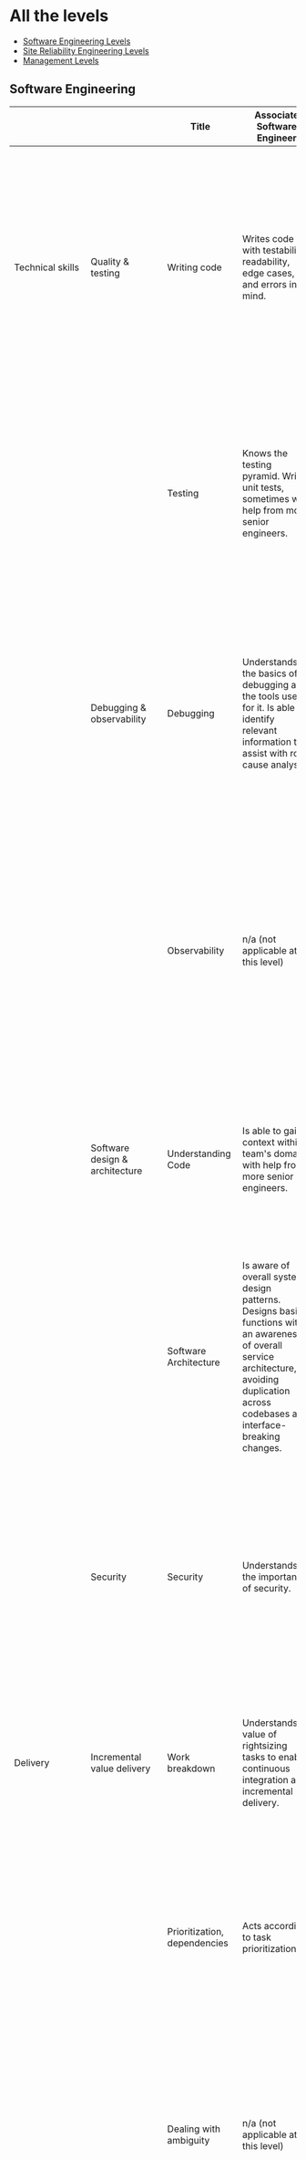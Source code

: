 # All the levels

 * [Software Engineering Levels](#Software-Engineering)
 * [Site Reliability Engineering Levels](#Site-Reliability-Engineering)
 * [Management Levels](#Management)
 
## Software Engineering

|                  	|                                	| Title                                	| Associate Software Engineer                                                                                                                                                                                                    	| Software Engineer                                                                                                                                                                                                                                                                                                                  	| Senior Software Engineer                                                                                                                                                                                                                                                                                                                  	| Staff Software Engineer                                                                                                                                                                                                                                                                                                                                                  	|
|------------------	|--------------------------------	|--------------------------------------	|--------------------------------------------------------------------------------------------------------------------------------------------------------------------------------------------------------------------------------	|------------------------------------------------------------------------------------------------------------------------------------------------------------------------------------------------------------------------------------------------------------------------------------------------------------------------------------	|-------------------------------------------------------------------------------------------------------------------------------------------------------------------------------------------------------------------------------------------------------------------------------------------------------------------------------------------	|--------------------------------------------------------------------------------------------------------------------------------------------------------------------------------------------------------------------------------------------------------------------------------------------------------------------------------------------------------------------------	|
| Technical skills 	| Quality & testing              	| Writing code                         	| Writes code with testability, readability, edge cases, and errors in mind.                                                                                                                                                     	| Consistently writes functions that are easily testable, easily understood by other developers, and accounts for edge cases and errors. Uses docstrings effectively.                                                                                                                                                                	| Consistently writes production-ready code that is easily testable, easily understood by other developers, and accounts for edge cases and errors. Understands when it is appropriate to leave comments, but biases towards self-documenting code.                                                                                         	| Consistently writes production-ready code that is easily testable, easily understood by other developers, and accounts for edge cases and errors. Understands when it is appropriate to leave comments, but biases towards self-documenting code.                                                                                                                        	|
|                  	|                                	| Testing                              	| Knows the testing pyramid. Writes unit tests, sometimes with help from more senior engineers.                                                                                                                                  	| Understands the testing pyramid, writes unit tests in accordance with it, as well as higher level tests with help from more senior engineers. Always tests expected edge cases and errors as well as the happy path.                                                                                                               	| Understands the testing pyramid, and writes unit tests as well as higher level tests in accordance with it. Always writes tests to handle expected edge cases and errors gracefully, as well as happy paths.                                                                                                                              	| Understands their team's testing approach, and uses quality metrics to identify gaps. Works with their team to recommend solutions that are in accordance with accepted testing frameworks and the testing pyramid.                                                                                                                                                      	|
|                  	| Debugging & observability      	| Debugging                            	| Understands the basics of debugging and the tools used for it. Is able to identify relevant information to assist with root cause analysis.                                                                                    	| Uses a systematic approach to debug issues located within their team's sphere of ownership. Is able to interpret data to build and test proposed solutions to issues identified in root cause analyses.                                                                                                                            	| Proficient at using systematic debugging to diagnose issues located within their team's sphere of ownership. Uses systematic debugging to diagnose cross service issues, and is able to draw informed conclusions sometimes with incomplete data.                                                                                         	| Proficient at using systematic debugging to diagnose all issues within the scope of their domain.                                                                                                                                                                                                                                                                        	|
|                  	|                                	| Observability                        	| n/a (not applicable at this level)                                                                                                                                                                                             	| Is aware of the organization's monitoring philosophy and the operational data for their team’s domain.                                                                                                                                                                                                                             	| Is aware of the organization's monitoring philosophy. Helps tune and change the monitoring on their team accordingly. Is aware of the operational data for their team’s domain and uses it as a basis for suggesting stability and performance improvements.                                                                              	| Drives monitoring work on their team based on the organization's monitoring philosophy. Is aware of the operational data for their team’s domain and uses it as a basis for driving changes to the team's services to achieve stability and performance improvements.                                                                                                    	|
|                  	| Software design & architecture 	| Understanding Code                   	| Is able to gain context within team's domain with help from more senior engineers.                                                                                                                                             	| Understands a portion of the team's domain, can gain sufficient context to work productively in that portion.                                                                                                                                                                                                                      	| Understands their team's domain at a high level and can gather sufficient context to work productively within it. Has expertise in a portion of their team's domain.                                                                                                                                                                      	| Has expertise in their team's domain, including the breadth of services, how they interact, and data flows between systems. Understands adjacent domains as they affect their team.                                                                                                                                                                                      	|
|                  	|                                	| Software Architecture                	| Is aware of overall system design patterns. Designs basic functions with an awareness of overall service architecture, avoiding duplication across codebases and interface-breaking changes.                                   	| Designs functions that are aligned with the overall system design patterns.                                                                                                                                                                                                                                                        	| Consistently designs code that is aligned with the overall system design patterns. Utilizes abstractions and code isolation effectively.                                                                                                                                                                                                  	| Engineers services and systems using well accepted design patterns to allow for iterative, autonomous development and future scaling. Anticipates future use cases and makes design decisions that minimize the cost of future changes.                                                                                                                                  	|
|                  	| Security                       	| Security                             	| Understands the importance of security.                                                                                                                                                                                        	| Understands the importance of security. Utilizes this knowledge to ask more senior engineers for help on making decisions that may have security implications.                                                                                                                                                                     	| Approaches all engineering work with a security lens. Actively looks for security vulnerabilities both in the code and when providing peer reviews.                                                                                                                                                                                       	| Actively works with the security team, as well as their own team, to refine their team's approach to security based on the organization's security strategy. Fosters a security first mindset within their own team, and leads by example.                                                                                                                               	|
| Delivery         	| Incremental value delivery     	| Work breakdown                       	| Understands value of rightsizing tasks to enable continuous integration and incremental delivery.                                                                                                                              	| Before beginning work, ensures that tasks are appropriately sized for continuous integration and incremental delivery with help from teammates and manager.                                                                                                                                                                        	| Reviews tasks critically and ensures they’re appropriately sized for continuous integration and incremental delivery.                                                                                                                                                                                                                     	| Reviews epics and projects critically and ensures they’re appropriately broken down and prioritized, and well understood by the team.                                                                                                                                                                                                                                    	|
|                  	|                                	| Prioritization, dependencies         	| Acts according to task prioritization.                                                                                                                                                                                         	| Understands and acts according to task prioritization. Notes dependencies.                                                                                                                                                                                                                                                         	| Ensures tasks are prioritized correctly, and that dependencies are noted.                                                                                                                                                                                                                                                                 	| Ensures dependencies are noted and well understood by the team, at both the task and epic level. Works within their team to foster a culture of priority setting and urgency in alignment with organizational strategy.                                                                                                                                                  	|
|                  	|                                	| Dealing with ambiguity               	| n/a (not applicable at this level)                                                                                                                                                                                             	| Usually handles risk, change, and uncertainty within their personal scope of work effectively. Usually decides and acts responsibly without having the total picture during routine business, and when in high pressure situations.                                                                                                	| Handles risk, change, and uncertainty within their personal scope of work effectively. Decides and acts responsibly without having the total picture during routine business and when in high pressure situations.                                                                                                                        	| Effectively handles risk, change, and uncertainty within their team. Decides and acts responsibly in their work with their team without having the total picture during routine business, as well as when in high pressure situations.                                                                                                                                   	|
|                  	| Self-organization              	| Reliability, delivery accountability 	| Has daily conversation with the team about the progress of their work. Delivers on commitments with a sense of urgency.                                                                                                        	| Commits to a realistic amount of work, and works with their teammates both to ensure they understand priority and urgency, and to deliver upon them accordingly. Escalates any blockers, delays, and cost ballooning to their team daily. Clarifies expectations with their teammates.                                             	| Ensures their commitments are realistic, understands their priority and urgency, and delivers upon them accordingly. Anticipates and communicates blockers, delays, and cost ballooning for their work before they require escalation. Ensures expectations within their team are clarified between all parties involved.                 	| Anticipates and communicates blockers, delays, and cost ballooning within their team’s projects, before they require escalation. Ensures expectations with their team and external stakeholders are clarified between all parties involved.                                                                                                                              	|
|                  	|                                	| Economic thinking                    	| Understands the importance of weighing cost and value in decision making. Asks more senior engineers for help in applying this type of thinking to their work.                                                                 	| When taking action, weighs cost and value in order to take the most economic action with help from more senior engineers. Sometimes uses this type of thinking to make suggestions to teammates.                                                                                                                                   	| When taking action, weighs cost and value in order to take the most economic action. Uses this thinking in their own work, and to make suggestions to teammates.                                                                                                                                                                          	| When taking action, weighs cost and value in order to take the most economic action. Uses this thinking in their own work, and to foster a culture within their team where people apply economic thinking to make timely decisions.                                                                                                                                      	|
| Communication    	| Feedback                       	| Delivering Feedback                  	| Understands how to deliver praise and constructive feedback in a useful manner.                                                                                                                                                	| Delivers praise and constructive feedback to their team, teammates, and manager in a useful manner.                                                                                                                                                                                                                                	| Delivers praise and constructive feedback to their team, teammates, and manager in a useful manner. Delivers feedback to their team's business stakeholders when opportunities arise.                                                                                                                                                     	| Fosters a culture of delivering praise and constructive feedback within their team and team's respective business stakeholders. Actively demonstrates these behaviours.                                                                                                                                                                                                  	|
|                  	|                                	| Seeking and receiving feedback       	| Actively seeks out feedback from their teammates and manager, and works to use feedback that they receive as a tool for growth.                                                                                                	| Actively seeks out feedback from their teammates and manager, and works to use feedback that they receive as a tool for growth.                                                                                                                                                                                                    	| Actively seeks out feedback from their teammates and manager, and works to use feedback that they receive as a tool for growth.                                                                                                                                                                                                           	| Works within their team and with its business stakeholders to foster a culture of seeking out feedback and using it as a tool for growth. Actively demonstrates these behaviours.                                                                                                                                                                                        	|
|                  	| Communication                  	| Effective communication              	| Communicates effectively, clearly, concisely and in an audience-oriented way, in written and verbal form. Actively listens to others and ensures they are understood. Pays attention to nonverbal communication.               	| Usually communicates effectively, clearly, concisely and in an audience-oriented way in written and verbal form both technical and non technical subjects, to their teammates. Actively listens to others and ensures they are understood. Pays attention to nonverbal communication.                                              	| Communicates effectively, clearly, concisely in written and verbal form both technical and non technical subjects, and in an audience-oriented way. Actively listens to others and ensures they are understood. Pays attention to nonverbal communication.                                                                                	| Is able to communicate effectively with a diverse team. Fosters a culture of clear, concise, effective, audience-oriented communication on their team, ensuring teammates actively listen to others and are understood. Actively demonstrates these behaviours. Pays attention to nonverbal communication.                                                               	|
|                  	|                                	| Knowledge Sharing                    	| Understands their area of work and shares their knowledge frequently with their teammates.                                                                                                                                     	| Understands their work domain, shares their knowledge frequently with their teammates and contributes to their team's documentation. Watches out for opportunities to share knowledge.                                                                                                                                             	| Understands their team's domain, shares their knowledge frequently with their teammates and contributes to their team's documentation. Watches out for opportunities to share knowledge and encourages others to do the same.                                                                                                             	| Fosters a culture of documentation and knowledge sharing within their team and with their team's business stakeholders; actively demonstrates these behaviors.                                                                                                                                                                                                           	|
|                  	| Collaboration                  	| Teamwork                             	| Helps their teammates when requested. Gives or shares credit where due.                                                                                                                                                        	| When requested, helps their teammates overcome obstacles, resolve blockers, and complete work tasks. Gives or shares credit where due.                                                                                                                                                                                             	| Sometimes helps their teammates overcome obstacles, resolve blockers, and complete work tasks. Defaults to training teammates how to solve issues for themselves rather than simply solving the matter on their behalf. Gives or shares credit where due.                                                                                 	| Consistently helps their teammates overcome obstacles, resolve blockers, and complete work tasks. Defaults to training teammates how to solve issues for themselves rather than simply solving the matter on their behalf. Gives or shares credit where due.                                                                                                             	|
|                  	|                                	| Relationship building                	| Works to build strong relationships with their teammates and manager.                                                                                                                                                          	| Works to build strong relationships with their teammates, manager, and product counterpart.                                                                                                                                                                                                                                        	| Works to build strong relationships with their teammates, manager, as well as their teams' relevant business stakeholders.                                                                                                                                                                                                                	| Works to build and improve strong relationships with their teammates, manager, their teams' relevant business stakeholders, and senior engineers across the organization. Leverages relationships to better plan for and position their team.                                                                                                                            	|
|                  	|                                	| Handling disagreement                	| Openly shares their opinions and contributes to discussions in a respectful manner. Works with teammates to resolve disagreement in a healthy manner. Is open to changing their perspective and plans based on others' input.  	| Openly shares their opinions and contributes to discussions in a respectful manner. Approaches disagreement with their teammates non-defensively with inquisitiveness. Uses contradictory opinions as a basis for constructive, productive conversations. Is open to changing their perspective and plans based on others' input.  	| Encourages their teammates to openly share their opinions and contribute to discussions in a respectful manner. Approaches disagreement non-defensively with inquisitiveness. Uses contradictory opinions as a basis for constructive, productive conversations. Is open to changing their perspective and plans based on others' input.  	| Fosters a culture within their team where people are encouraged to share their opinions and contribute to discussions in a respectful manner, approach disagreement non-defensively with inquisitiveness, and use contradictory opinions as a basis for constructive, productive conversations. Is open to changing their perspective and plans based on others' input.  	|
| Leadership       	| Decision making                	| Decision making                      	| Understands the impact of biases on decision making. Understands accountability.                                                                                                                                               	| Strives to be objective and reflects on their own biases when making decisions. Holds themselves accountable for decision and outcomes.                                                                                                                                                                                            	| Strives to be objective and reflects on their own biases when making decisions. Holds themselves accountable for decision and outcomes.                                                                                                                                                                                                   	| Takes ownership of decisions made in their team by helping their teammates make clear decisions in alignment with organizational goals, backing decisions made, and taking responsibility for their success. Raises awareness for how biases impact decisions and ensures accountability is practiced within their team. Demonstrates these behaviours themselves.       	|
|                  	| Driving alignment              	| Driving alignment                    	| Contributes to conversations based on organizational strategy and principles with their teammates when appropriate. Strongly oriented towards goals and works towards their team's goals.                                      	| Has conversations based on organizational strategy and principles with their teammates when appropriate. Strongly oriented towards goals and works towards their team's goals.                                                                                                                                                     	| Has conversations based on organizational strategy and principles with their teammates when appropriate to ensure team alignment. Strongly oriented towards goals and ensures their team is continuously working towards their shared goals.                                                                                              	| Fosters a culture within their team of having conversations based on organizational strategy and principles to create alignment. Strongly oriented towards goals and ensures their team is continuously working towards their goals.                                                                                                                                     	|
|                  	| Process thinking               	| Process thinking                     	| Understands their team's practices and processes.                                                                                                                                                                              	| Sometimes thinks about team practices and processes and discusses improvements with team.                                                                                                                                                                                                                                          	| Regularly thinks about team practices and processes and discusses improvements with team.                                                                                                                                                                                                                                                 	| Thinks about team practices and processes and regularly discusses improvements with their team. Sometimes collaborates with others to improve organizational practices and processes.                                                                                                                                                                                    	|
|                  	| Facilitation                   	| Facilitation                         	|                                                                                                                                                                                                                                	|                                                                                                                                                                                                                                                                                                                                    	| Facilitates discussions within their team, ensuring that everyone has an opportunity to share their opinion and be heard, and that discussion outcomes tie to stated goals. Encourages quiet participants and ensures no one person dominates the conversation.                                                                           	| Facilitates discussions within their team, ensuring that everyone has an opportunity to share their opinion and be heard, and that discussion outcomes tie to stated goals. Encourages quiet participants and ensures no one person dominates the conversation.                                                                                                          	|
|                  	| Mentoring                      	| Mentoring                            	| Seeks out mentorship to grow their own experience.                                                                                                                                                                             	| Seeks out mentorship to grow their own experience. Sometimes mentors their teammates in an open, respectful, flexible, empathetic manner.                                                                                                                                                                                          	| Mentors their teammates in an open, respectful, flexible, empathetic manner. Seeks out mentoring opportunities specifically to create team redundancy and backfill ability.                                                                                                                                                               	| Mentors their teammates in an open, respectful, flexible, empathetic manner. Seeks out mentoring opportunities specifically to create team redundancy and backfill ability. Mentors members of other teams as needed.                                                                                                                                                    	|
| Strategic Impact 	| Business Acumen & Strategy     	| Business acumen                      	| Has a basic understanding of their team's domain.                                                                                                                                                                              	| Has a basic understanding of their team's domain, and how it contributes to overall business strategy.                                                                                                                                                                                                                             	| Has a thorough understanding of their team's domain, and how it contributes to overall business strategy. Has a basic understanding of adjacent teams' business domains.                                                                                                                                                                  	| Has a thorough understanding of their team's domain, strategy, and how it maps to overall market trends. Has a thorough understanding of adjacent teams' strategies and how they map to their team and interaction points.                                                                                                                                               	|
|                  	|                                	| Strategic work                       	| n/a (not applicable at this level)                                                                                                                                                                                             	| Understands the organization's engineering strategy.                                                                                                                                                                                                                                                                               	| Understands the organization's engineering strategy. Usually involved in discussions about the implications for their team.                                                                                                                                                                                                               	| Collaborates and decides on their team's engineering work based on organization's engineering strategy, together with their teammates and senior engineers. Sometimes involved in work on organizational engineering strategy.                                                                                                                                           	|
|                  	|                                	| Product Thinking                     	| Understands basic utility of the product.                                                                                                                                                                                      	| Understands product area of focus, how it fits into the overall business, and sometimes makes improvement suggestions for it.                                                                                                                                                                                                      	| Thoroughly understands the business model in relation to their current product focus area. Sometimes participates in roadmap feedback with product team. Looks for opportunities to simplify product & technical design.                                                                                                                  	| Evaluates and creates new product features in collaboration with the product team. Regularly participates in the creation of the team roadmap and ensuing feedback. Simplifies product and technical design through proactive conversations.                                                                                                                             	|

## Site Reliability Engineering

|                  	|                                	| Title                                   	| Associate SRE                                                                                                                                                                                                                  	| SRE                                                                                                                                                                                                                                                                                                                                	| Senior SRE                                                                                                                                                                                                                                                                                                                                	|
|------------------	|--------------------------------	|-----------------------------------------	|--------------------------------------------------------------------------------------------------------------------------------------------------------------------------------------------------------------------------------	|------------------------------------------------------------------------------------------------------------------------------------------------------------------------------------------------------------------------------------------------------------------------------------------------------------------------------------	|-------------------------------------------------------------------------------------------------------------------------------------------------------------------------------------------------------------------------------------------------------------------------------------------------------------------------------------------	|
| Technical skills 	| Quality & testing              	| Writing code                            	| Writes code with testability and readability in mind.                                                                                                                                                                          	| Consistently writes functions that are easily testable, easily understood by other developers, and accounts for edge cases and errors. Uses docstrings effectively.                                                                                                                                                                	| Consistently writes production-ready code that is easily testable, easily understood by other developers, and accounts for edge cases and errors. Understands when it is appropriate to leave comments, but biases towards self-documenting code.                                                                                         	|
|                  	|                                	| Testing and documentation               	| Knows the testing pyramid. Writes unit tests, sometimes with help from more senior engineers.                                                                                                                                  	| Understands the testing pyramid, writes unit tests in accordance with it, as well as higher level tests with help from more senior engineers. Always tests expected edge cases and errors as well as the happy path.                                                                                                               	| Understands the testing pyramid, and writes unit tests as well as higher level tests in accordance with it. Always writes tests to handle expected edge cases and errors gracefully, as well as happy paths.                                                                                                                              	|
|                  	| Debugging & observability      	| Debugging                               	| Understands the basics of debugging and the tools used for it. Is able to identify relevant information to assist with root cause analysis.                                                                                    	| Uses a systematic approach to debug issues located within their team's sphere of ownership. Is able to interpret data to build and test proposed solutions to issues identified in root cause analyses.                                                                                                                            	| Proficient at using systematic debugging to diagnose issues located within their team's sphere of ownership. Uses systematic debugging to diagnose cross service issues, and is able to draw informed conclusions sometimes with incomplete data.                                                                                         	|
|                  	|                                	| Observability                           	| Basic knowledge of systems and application monitoring.                                                                                                                                                                         	| Is aware of the organization's monitoring philosophy and the operational data for their team’s domain.                                                                                                                                                                                                                             	| Is aware of the organization's monitoring philosophy. Helps tune and change the monitoring on their team accordingly. Is aware of the operational data for their team’s domain and uses it as a basis for suggesting stability and performance improvements.                                                                              	|
|                  	| Software design & architecture 	| Understanding Code                      	| Is able to gain context within team's domain with help from more senior engineers.                                                                                                                                             	| Understands a portion of the team's domain, can gain sufficient context to work productively in that portion.                                                                                                                                                                                                                      	| Understands their team's domain at a high level and can gather sufficient context to work productively within it. Has expertise in a portion of their team's domain.                                                                                                                                                                      	|
|                  	|                                	| Infrastructure / Software Architecture  	| Is aware of overall infrastructure architecture. Writes basic scripts with an awareness of overall service architecture, avoiding duplication across codebases and infrastructure-breaking changes.                            	| Designs functions that are aligned with the overall system design patterns.                                                                                                                                                                                                                                                        	| Consistently designs code that is aligned with the overall system design patterns. Utilizes abstractions and code isolation effectively.                                                                                                                                                                                                  	|
|                  	| Security                       	| Security                                	| Understands the importance of security.                                                                                                                                                                                        	| Understands the importance of security. Utilizes this knowledge to ask more senior engineers for help on making decisions that may have security implications.                                                                                                                                                                     	| Approaches all engineering work with a security lens. Actively looks for security vulnerabilities both in the code and when providing peer reviews.                                                                                                                                                                                       	|
| Delivery         	| Incremental value delivery     	| Work breakdown                          	| Ability to understand when a task goes beyond skill set.                                                                                                                                                                       	| Before beginning work, ensures that tasks are appropriately sized for continuous integration and incremental delivery with help from teammates and manager.                                                                                                                                                                        	| Reviews tasks critically and ensures they’re appropriately sized for continuous integration and incremental delivery.                                                                                                                                                                                                                     	|
|                  	|                                	| Prioritization, dependencies            	| Acts according to task prioritization.                                                                                                                                                                                         	| Understands and acts according to task prioritization. Notes dependencies.                                                                                                                                                                                                                                                         	| Ensures tasks are prioritized correctly, and that dependencies are noted.                                                                                                                                                                                                                                                                 	|
|                  	|                                	| Dealing with ambiguity                  	| Reaches out to team with questions when unsure of expectations or work.                                                                                                                                                        	| Usually handles risk, change, and uncertainty within their personal scope of work effectively. Usually decides and acts responsibly without having the total picture during routine business, and when in high pressure situations.                                                                                                	| Handles risk, change, and uncertainty within their personal scope of work effectively. Decides and acts responsibly without having the total picture during routine business and when in high pressure situations.                                                                                                                        	|
|                  	| Self-organization              	| Reliability, delivery, accountability   	| Has daily conversation with the team about the progress of their work. Delivers on commitments with a sense of urgency.                                                                                                        	| Commits to a realistic amount of work, and works with their teammates both to ensure they understand priority and urgency, and to deliver upon them accordingly. Escalates any blockers, delays, and cost ballooning to their team daily. Clarifies expectations with their teammates.                                             	| Ensures their commitments are realistic, understands their priority and urgency, and delivers upon them accordingly. Anticipates and communicates blockers, delays, and cost ballooning for their work before they require escalation. Ensures expectations within their team are clarified between all parties involved.                 	|
|                  	|                                	| Economic thinking                       	| Understands the importance of weighing cost and value in decision making. Asks more senior engineers for help in applying this type of thinking to their work.                                                                 	| When taking action, weighs cost and value in order to take the most economic action with help from more senior engineers. Sometimes uses this type of thinking to make suggestions to teammates.                                                                                                                                   	| When taking action, weighs cost and value in order to take the most economic action. Uses this thinking in their own work, and to make suggestions to teammates.                                                                                                                                                                          	|
| Communication    	| Feedback                       	| Delivering Feedback                     	| Understands how to deliver praise and constructive feedback in a useful manner.                                                                                                                                                	| Delivers praise and constructive feedback to their team, teammates, and manager in a useful manner.                                                                                                                                                                                                                                	| Delivers praise and constructive feedback to their team, teammates, and manager in a useful manner. Delivers feedback to their team's business stakeholders when opportunities arise.                                                                                                                                                     	|
|                  	|                                	| Seeking and receiving feedback          	| Actively seeks out feedback from their teammates and manager, and works to use feedback that they receive as a tool for growth.                                                                                                	| Actively seeks out feedback from their teammates and manager, and works to use feedback that they receive as a tool for growth.                                                                                                                                                                                                    	| Actively seeks out feedback from their teammates and manager, and works to use feedback that they receive as a tool for growth.                                                                                                                                                                                                           	|
|                  	| Communication                  	| Effective communication                 	| Communicates effectively, clearly, concisely and in an audience-oriented way, in written and verbal form. Actively listens to others and pays attention to nonverbal communication.                                            	| Usually communicates effectively, clearly, concisely and in an audience-oriented way in written and verbal form both technical and non technical subjects, to their teammates. Actively listens to others and ensures they are understood. Pays attention to nonverbal communication.                                              	| Communicates effectively, clearly, concisely in written and verbal form both technical and non technical subjects, and in an audience-oriented way. Actively listens to others and ensures they are understood. Pays attention to nonverbal communication.                                                                                	|
|                  	|                                	| Knowledge Sharing                       	| Understands their area of work and shares their knowledge frequently with their teammates.                                                                                                                                     	| Understands their work domain, shares their knowledge frequently with their teammates and contributes to their team's documentation. Watches out for opportunities to share knowledge.                                                                                                                                             	| Understands their team's domain, shares their knowledge frequently with their teammates and contributes to their team's documentation. Watches out for opportunities to share knowledge and encourages others to do the same.                                                                                                             	|
|                  	| Collaboration                  	| Teamwork                                	| Helps their teammates when requested. Gives or shares credit where due.                                                                                                                                                        	| Helps their teammates overcome obstacles, resolve blockers, and complete work tasks. Gives or shares credit where due.                                                                                                                                                                                                             	| Helps guide their teammates in overcoming obstacles, resolving blockers, and completing work tasks. Defaults to training teammates how to solve issues for themselves rather than simply solving the matter on their behalf. Gives or shares credit where due.                                                                            	|
|                  	|                                	| Relationship building                   	| Works to build strong relationships with their teammates and manager.                                                                                                                                                          	| Works to build strong relationships with their teammates, manager, and product counterpart(s).                                                                                                                                                                                                                                     	| Works to build strong relationships with their teammates, manager, as well as their teams' relevant business stakeholders. Approachable to newer and mid-level engineers and acts as a point of contact for people outside the team.                                                                                                      	|
|                  	|                                	| Handling disagreement                   	| Openly shares their opinions and contributes to discussions in a respectful manner. Works with teammates to resolve disagreement in a healthy manner. Is open to changing their perspective and plans based on others' input.  	| Openly shares their opinions and contributes to discussions in a respectful manner. Approaches disagreement with their teammates non-defensively with inquisitiveness. Uses contradictory opinions as a basis for constructive, productive conversations. Is open to changing their perspective and plans based on others' input.  	| Encourages their teammates to openly share their opinions and contribute to discussions in a respectful manner. Approaches disagreement non-defensively with inquisitiveness. Uses contradictory opinions as a basis for constructive, productive conversations. Is open to changing their perspective and plans based on others' input.  	|
| Leadership       	| Decision making                	| Decision making                         	| May understand the impact of biases on decision making. Understands accountability.                                                                                                                                            	| Strives to be objective and reflects on their own biases when making decisions. Holds themselves accountable for decisions and outcomes.                                                                                                                                                                                           	| Strives to be objective and reflects on their own biases when making decisions. Holds themselves accountable for decisions and outcomes. Asks questions and facilitates the decision making process for the team.                                                                                                                         	|
|                  	| Driving alignment              	| Driving alignment                       	| Contributes to conversations based on Platform strategy and principles with their teammates when appropriate. Strongly oriented towards goals and works towards their team's goals.                                            	| Starts conversations based on organizational strategy and principles with their teammates when appropriate. Strongly oriented towards goals and works towards their team's goals.                                                                                                                                                  	| Facilitates conversations based on organizational strategy and principles with their teammates when appropriate to ensure team alignment. Strongly oriented towards goals and ensures their team is continuously working towards their shared goals.                                                                                      	|
|                  	| Process thinking               	| Process thinking                        	| Understands their team's practices and processes. For incident management, understand the responsibilities of the infrastructure team and the process for communicating to the rest of the org.                                	| Regularly thinks about team practices and processes and discusses improvements with team.                                                                                                                                                                                                                                          	| Regularly thinks about and suggests improvements to team practices and processes and discusses improvements with team.                                                                                                                                                                                                                    	|
|                  	| Facilitation                   	| Facilitation                            	| n/a (not applicable at this level)                                                                                                                                                                                             	| Occasionally facilitates discussions within their team, ensuring that everyone has an opportunity to share their opinion and be heard, and that discussion outcomes tie to stated goals. Encourages quiet participants and ensures no one person dominates the conversation.                                                       	| Facilitates discussions inside and outside team, ensuring that everyone has an opportunity to share their opinion and be heard, and that discussion outcomes tie to stated goals. Encourages quiet participants and ensures no one person dominates the conversation. Ensures relevant parties are included in discussions.               	|
|                  	| Mentoring                      	| Mentoring                               	| Seeks out mentorship to grow their own experience.                                                                                                                                                                             	| Seeks out mentorship to grow their own experience. Sometimes mentors their teammates in an open, respectful, flexible, empathetic manner.                                                                                                                                                                                          	| Mentors their teammates in an open, respectful, flexible, empathetic manner. Seeks out mentoring opportunities specifically to reduce knowledge / skill silos. Facilitates cross-functional mentorship, connecting people with mentors from different teams and vice versa.                                                               	|
| Strategic Impact 	| Business & Team Strategy       	| Business strategy                       	| Has basic understanding of the company strategy                                                                                                                                                                                	| Understands the organization's engineering strategy.                                                                                                                                                                                                                                                                               	| Has a thorough understanding of their team's domain, and how it contributes to overall business strategy. Has a basic understanding of adjacent teams' business domains.                                                                                                                                                                  	|
|                  	|                                	| Team strategy                           	| Has a basic understanding of their team's domain.                                                                                                                                                                              	| Has a basic understanding of their team's domain, and how it contributes to overall business strategy.                                                                                                                                                                                                                             	| Understands the organization's engineering strategy. Usually involved in discussions about the implications for their team (team strategy, roadmapping).                                                                                                                                                                                  	|
|                  	|                                	| Platform Thinking                       	| Understands basic utility of the Platform.                                                                                                                                                                                     	| Understands Platform area of focus, how it fits into the overall business, and sometimes makes improvement suggestions for it.                                                                                                                                                                                                     	| Thoroughly understands the business model in relation to their current platform focus area. Usually participates in roadmap feedback with their team. Looks for opportunities to simplify platform & technical design.                                                                                                                    	|

## Management